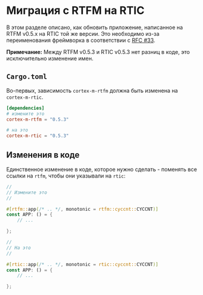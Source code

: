 # Миграция с RTFM на RTIC

В этом разделе описано, как обновить приложение, написанное на RTFM v0.5.x на RTIC той же версии.
Это необходимо из-за переименования фреймворка в соответствии с [RFC #33].

**Примечание:** Между RTFM v0.5.3 и RTIC v0.5.3 нет разниц в коде, это исключительно изменение имен.

[RFC #33]: https://github.com/rtic-rs/rfcs/pull/33

## `Cargo.toml`

Во-первых, зависимость `cortex-m-rtfm` должна быть изменена на `cortex-m-rtic`.

``` toml
[dependencies]
# измените это
cortex-m-rtfm = "0.5.3"

# на это
cortex-m-rtic = "0.5.3"
```

## Изменения в коде

Единственное изменение в коде, которое нужно сделать - поменять все ссылки на `rtfm`,
чтобы они указывали на `rtic`:

``` rust
//
// Измените это
//

#[rtfm::app(/* .. */, monotonic = rtfm::cyccnt::CYCCNT)]
const APP: () = {
    // ...

};

//
// На это
//

#[rtic::app(/* .. */, monotonic = rtic::cyccnt::CYCCNT)]
const APP: () = {
    // ...

};
```

